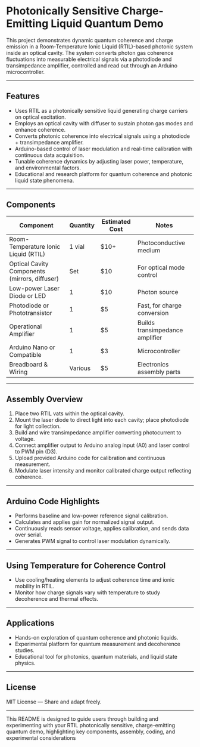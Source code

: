 # Photonically Sensitive Charge-Emitting Liquid Quantum Demo

This project demonstrates dynamic quantum coherence and charge emission in a Room-Temperature Ionic Liquid (RTIL)-based photonic system inside an optical cavity. The system converts photon gas coherence fluctuations into measurable electrical signals via a photodiode and transimpedance amplifier, controlled and read out through an Arduino microcontroller.

***

## Features

- Uses RTIL as a photonically sensitive liquid generating charge carriers on optical excitation.  
- Employs an optical cavity with diffuser to sustain photon gas modes and enhance coherence.  
- Converts photonic coherence into electrical signals using a photodiode + transimpedance amplifier.  
- Arduino-based control of laser modulation and real-time calibration with continuous data acquisition.  
- Tunable coherence dynamics by adjusting laser power, temperature, and environmental factors.  
- Educational and research platform for quantum coherence and photonic liquid state phenomena.

***

## Components

| Component                        | Quantity | Estimated Cost | Notes                       |
|---------------------------------|----------|----------------|-----------------------------|
| Room-Temperature Ionic Liquid (RTIL) | 1 vial   | $10+           | Photoconductive medium       |
| Optical Cavity Components (mirrors, diffuser) | Set      | $10            | For optical mode control     |
| Low-power Laser Diode or LED    | 1        | $10            | Photon source                |
| Photodiode or Phototransistor   | 1        | $5             | Fast, for charge conversion  |
| Operational Amplifier           | 1        | $5             | Builds transimpedance amplifier |
| Arduino Nano or Compatible      | 1        | $3             | Microcontroller              |
| Breadboard & Wiring             | Various  | $5             | Electronics assembly parts   |

***

## Assembly Overview

1. Place two RTIL vats within the optical cavity.  
2. Mount the laser diode to direct light into each cavity; place photodiode for light collection.  
3. Build and wire transimpedance amplifier converting photocurrent to voltage.  
4. Connect amplifier output to Arduino analog input (A0) and laser control to PWM pin (D3).  
5. Upload provided Arduino code for calibration and continuous measurement.  
6. Modulate laser intensity and monitor calibrated charge output reflecting coherence.

***

## Arduino Code Highlights

- Performs baseline and low-power reference signal calibration.  
- Calculates and applies gain for normalized signal output.  
- Continuously reads sensor voltage, applies calibration, and sends data over serial.  
- Generates PWM signal to control laser modulation dynamically.

***

## Using Temperature for Coherence Control

- Use cooling/heating elements to adjust coherence time and ionic mobility in RTIL.  
- Monitor how charge signals vary with temperature to study decoherence and thermal effects.

***

## Applications

- Hands-on exploration of quantum coherence and photonic liquids.  
- Experimental platform for quantum measurement and decoherence studies.  
- Educational tool for photonics, quantum materials, and liquid state physics.

***

## License

MIT License — Share and adapt freely.

***

This README is designed to guide users through building and experimenting with your RTIL photonically sensitive, charge-emitting quantum demo, highlighting key components, assembly, coding, and experimental considerations
